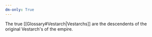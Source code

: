 ```yaml
---
dm-only: True
---
```

The true [[Glossary#Vestarch|Vestarchs]] are the descendents of the original Vestarch's of the empire.
